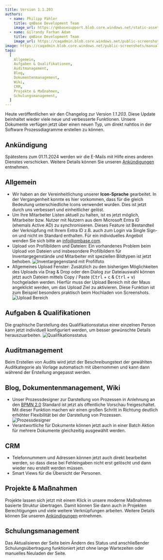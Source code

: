 ```yaml
---
title: Version 1.1.203
authors:
  - name: Philipp Pähler
    title: qmBase Development Team
    image_url: https://qmbasesupport.blob.core.windows.net/static-assets/img/persons/paehler_round.png
  - name: Gilrandy Farhan Adam
    title: qmBase Development Team
    image_url: https://caqadmin.blob.core.windows.net/public-screenshots/manual-screenshots/gilrand-profile-picture.jpg
image: https://caqadmin.blob.core.windows.net/public-screenshots/manual-screenshots/accessImage.jpeg
tags:
  [
    Allgemein,
    Aufgaben & Qualifikationen,
    Auditmanagement,
    Blog,
    Dokumentenmanagement,
    Wiki,
    CRM,
    Projekte & Maßnahmen,
    Schulungsmanagement,
  ]
---
```


Heute veröffentlichen wir den Changelog zur Version _1.1.203_. Diese Update beinhaltet wieder viele neue und verbesserte Funktionen.
Unsere Dokumente verfügen jetzt über einen neuen Typ, um direkt nahtlos in der Software Prozessdiagramme erstellen zu können.

<!--truncate-->

## Ankündigung

Spätestens zum 01.11.2024 werden wir die E-Mails mit Hilfe eines anderen Dienstes verschicken. Weitere Details können Sie unseren [Ankündigungen](/docs/technical/announcements) entnehmen.

## Allgemein

- Wir haben an der Vereinheitlichung unserer **Icon-Sprache** gearbeitet. In der Vergangenheit konnte es hier vorkommen, dass für die gleich Bedeutung unterschiedliche Icons verwendet wurden.
  Dies ist jetzt durch uns verbessert und einheitlicher gelöst.
- Um Ihre Mitarbeiter Listen aktuell zu halten, ist es jetzt möglich, Mitarbeiter bzw. Nutzer mit Nutzern aus dem Microsoft Entra ID (ehemals Active AD) zu synchronisieren.
  Dieses Feature ist Bestandteil der Verknüpfung mit Ihrem Entra ID z.B. auch zum Login via Single Sign-on und nicht im Standard enthalten. Für ein individuelles Angebot wenden Sie sich bitte an [info@qmbase.com](mailto:info@qmbase.com).
- Upload von Profilbildern und Dateien: Ein vorhandenes Problem beim Upload von Dateien und insbesondere Profilbildern für Inventargegenstände und Mitarbeiter mit speziellen Bildtypen ist jetzt behoben.
  ![Inventargegenstand mit Profilfoto](https://caqadmin.blob.core.windows.net/public-screenshots/manual-screenshots/2024-08-02-4e0ff-image.png)
- Allgemeines Upload Fenster: Zusätzlich zu den bisherigen Möglichkeiten des Uploads via Drag & Drop oder den Dialog zur Dateiauswahl können jetzt auch Dateien mittels Copy / Paste (<kbd>Ctrl</kbd> + <kbd>c</kbd> & <kbd>Ctrl</kbd> + <kbd>v</kbd>) hochgeladen werden.
  Hierfür muss der Upload Bereich mit der Maus angeklickt werden, um das Upload Ziel zu aktivieren. Diese Funktion ist zum Beispiel besonders praktisch beim Hochladen von Screenshots.
  ![Upload Bereich](https://caqadmin.blob.core.windows.net/public-screenshots/manual-screenshots/20240723_uploadFilesCopyPaste.gif)

## Aufgaben & Qualifikationen

Die graphische Darstellung des Qualifikationsstatus einer einzelnen Person kann jetzt individuell konfiguriert werden, um besser gewünschte Details herauszuarbeiten.
![Qualifikationsstatus](https://caqadmin.blob.core.windows.net/public-screenshots/manual-screenshots/2024-08-04-54511-image.png)

## Auditmanagement

Beim Erstellen von Audits wird jetzt der Beschreibungstext der gewählten Auditkategorie als Vorlage automatisch mit übernommen und kann dann während der Erstellung angepasst werden.

## Blog, Dokumentenmanagement, Wiki

- Unser Prozessdesigner zur Darstellung von Prozessen in Anlehnung an den [BPMN 2.0](https://de.wikipedia.org/wiki/Business_Process_Model_and_Notation) Standard ist jetzt als öffentliche Vorschau freigeschaltet.
  Mit dieser Funktion machen wir einen großen Schritt in Richtung deutlich erhöhter Flexibilität bei der Darstellung von Prozessen.
  ![Prozessdesigner](https://caqadmin.blob.core.windows.net/public-screenshots/manual-screenshots/2024-05-02_bpmnColor.png)
- Verantwortliche für Dokumente können jetzt auch in einer Batch Aktion für mehrere Dokumente gleichzeitig ausgewählt werden.

## CRM

- Telefonnummern und Adressen können jetzt auch direkt bearbeitet werden, so dass diese bei Fehleingaben nicht erst gelöscht und dann wieder neu erstellt werden müssen.
- Smart Views für die Übersicht der Personen.

## Projekte & Maßnahmen

Projekte lassen sich jetzt mit einem Klick in unsere moderne Maßnahmen basierte Struktur übertragen. Damit können Sie dann auch in Projekten Berechtigungen und viele weitere Verknüpfungen arbeiten.
Weitere Details können Sie unseren [Ankündigungen](/docs/technical/announcements) entnehmen.

## Schulungsmanagement

Das Aktualisieren der Seite beim Ändern des Status und anschließender Schulungsübertragung funktioniert jetzt ohne lange Wartezeiten oder manuelles Neuladen der Seite.
